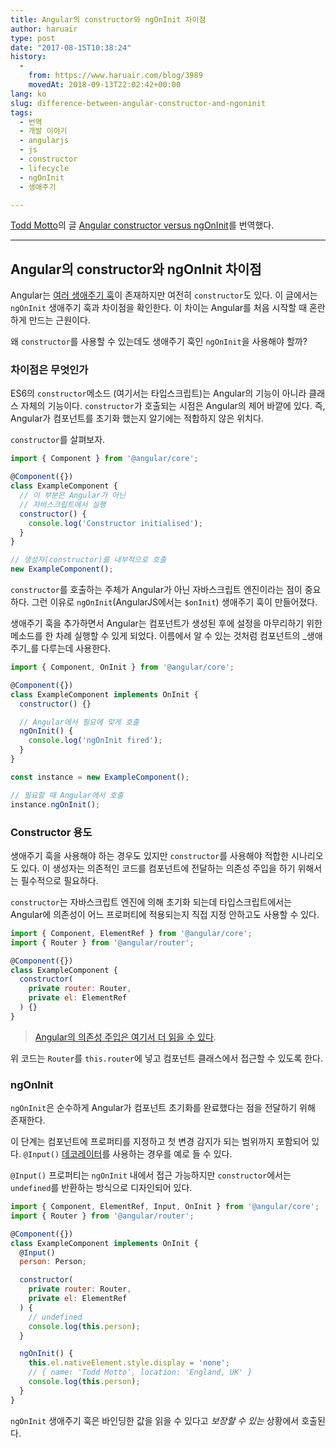 ```yaml
---
title: Angular의 constructor와 ngOnInit 차이점
author: haruair
type: post
date: "2017-08-15T10:38:24"
history:
  - 
    from: https://www.haruair.com/blog/3989
    movedAt: 2018-09-13T22:02:42+00:00
lang: ko
slug: difference-between-angular-constructor-and-ngoninit
tags:
  - 번역
  - 개발 이야기
  - angularjs
  - js
  - constructor
  - lifecycle
  - ngOnInit
  - 생애주기

---
```

[Todd Motto][1]의 글 [Angular constructor versus ngOnInit][2]를 번역했다.

* * *

## Angular의 constructor와 ngOnInit 차이점

Angular는 [여러 생애주기 훅][3]이 존재하지만 여전히 `constructor`도 있다. 이 글에서는 `ngOnInit` 생애주기 훅과 차이점을 확인한다. 이 차이는 Angular를 처음 시작할 때 혼란하게 만드는 근원이다.

왜 `constructor`를 사용할 수 있는데도 생애주기 훅인 `ngOnInit`을 사용해야 할까?

### 차이점은 무엇인가

ES6의 `constructor`메소드 (여기서는 타입스크립트)는 Angular의 기능이 아니라 클래스 자체의 기능이다. `constructor`가 호출되는 시점은 Angular의 제어 바깥에 있다. 즉, Angular가 컴포넌트를 초기화 했는지 알기에는 적합하지 않은 위치다.

`constructor`를 살펴보자.

```js
import { Component } from '@angular/core';

@Component({})
class ExampleComponent {
  // 이 부분은 Angular가 아닌
  // 자바스크립트에서 실행
  constructor() {
    console.log('Constructor initialised');
  }
}

// 생성자(constructor)를 내부적으로 호출
new ExampleComponent();
```

`constructor`를 호출하는 주체가 Angular가 아닌 자바스크립트 엔진이라는 점이 중요하다. 그런 이유로 `ngOnInit`(AngularJS에서는 `$onInit`) 생애주기 훅이 만들어졌다.

생애주기 훅을 추가하면서 Angular는 컴포넌트가 생성된 후에 설정을 마무리하기 위한 메소드를 한 차례 실행할 수 있게 되었다. 이름에서 알 수 있는 것처럼 컴포넌트의 _생애주기_를 다루는데 사용한다.

```js
import { Component, OnInit } from '@angular/core';

@Component({})
class ExampleComponent implements OnInit {
  constructor() {}

  // Angular에서 필요에 맞게 호출
  ngOnInit() {
    console.log('ngOnInit fired');
  }
}

const instance = new ExampleComponent();

// 필요할 때 Angular에서 호출
instance.ngOnInit();
```

### Constructor 용도

생애주기 훅을 사용해야 하는 경우도 있지만 `constructor`를 사용해야 적합한 시나리오도 있다. 이 생성자는 의존적인 코드를 컴포넌트에 전달하는 의존성 주입을 하기 위해서는 필수적으로 필요하다.

`constructor`는 자바스크립트 엔진에 의해 초기화 되는데 타입스크립트에서는 Angular에 의존성이 어느 프로퍼티에 적용되는지 직접 지정 안하고도 사용할 수 있다.

```js
import { Component, ElementRef } from '@angular/core';
import { Router } from '@angular/router';

@Component({})
class ExampleComponent {
  constructor(
    private router: Router,
    private el: ElementRef
  ) {}
}
```

> [Angular의 의존성 주입은 여기서 더 읽을 수 있다][4]. 

위 코드는 `Router`를 `this.router`에 넣고 컴포넌트 클래스에서 접근할 수 있도록 한다.

### ngOnInit

`ngOnInit`은 순수하게 Angular가 컴포넌트 초기화를 완료했다는 점을 전달하기 위해 존재한다.

이 단계는 컴포넌트에 프로퍼티를 지정하고 첫 변경 감지가 되는 범위까지 포함되어 있다. `@Input()` [데코레이터][5]를 사용하는 경우를 예로 들 수 있다.

`@Input()` 프로퍼티는 `ngOnInit` 내에서 접근 가능하지만 `constructor`에서는 `undefined`를 반환하는 방식으로 디자인되어 있다.

```js
import { Component, ElementRef, Input, OnInit } from '@angular/core';
import { Router } from '@angular/router';

@Component({})
class ExampleComponent implements OnInit {
  @Input()
  person: Person;

  constructor(
    private router: Router,
    private el: ElementRef
  ) {
    // undefined
    console.log(this.person);
  }

  ngOnInit() {
    this.el.nativeElement.style.display = 'none';
    // { name: 'Todd Motto', location: 'England, UK' }
    console.log(this.person);
  }
}
```

`ngOnInit` 생애주기 훅은 바인딩한 값을 읽을 수 있다고 _보장할 수 있는_ 상황에서 호출된다.

 [1]: https://twitter.com/toddmotto
 [2]: https://toddmotto.com/angular-constructor-ngoninit-lifecycle-hook
 [3]: https://angular.io/docs/ts/latest/guide/lifecycle-hooks.html
 [4]: https://toddmotto.com/angular-dependency-injection
 [5]: https://toddmotto.com/angular-decorators